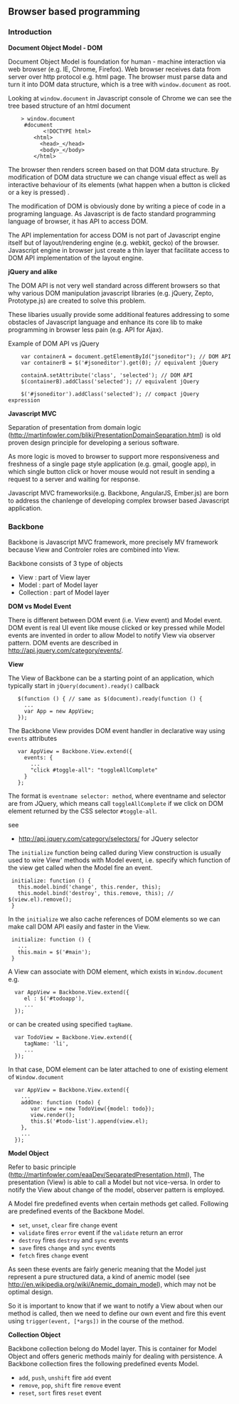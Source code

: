 ## Browser based programming

### Introduction

**Document Object Model - DOM**

Document Object Model is foundation for human - machine interaction via web browser (e.g. IE, Chrome, 
Firefox).  Web browser receives data from server over http protocol e.g. html page. 
The browser must parse data and turn it into DOM data structure, which is a tree with `window.document`
as root. 

Looking at `window.document` in Javascript console of Chrome we can see the tree based structure of an 
html document

        > window.document
         #document
               <!DOCTYPE html>
            <html>
              <head>_</head>
              <body>_</body>
            </html>  

The browser then renders screen based on that DOM data structure. By modification of DOM data 
structure we can change visual effect as well as interactive behaviour of its elements
(what happen when a button is clicked or a key is pressed) . 

The modification of DOM is obviously done by writing a piece of code in a programing language.
As Javascript is de facto standard programming language of browser, it has API to access DOM. 

The API implementation for access DOM is not part of Javascript engine itself but of layout/rendering 
engine (e.g. webkit, gecko) of the browser. Javascript engine in browser just create a thin layer that
facilitate access to DOM API implementation of the layout engine. 

**jQuery and alike**

The DOM API is not very well standard across different browsers so that why various DOM manipulation
javascript libraries (e.g. jQuery, Zepto, Prototype.js) are created to solve this problem. 

These libaries usually provide some additional features addressing to some obstacles of Javascript 
language and enhance its core lib to make programming in browser less pain (e.g. API for Ajax).

Example of DOM API vs jQuery

        var containerA = document.getElementById("jsoneditor"); // DOM API
        var containerB = $('#jsoneditor').get(0); // equivalent jQuery

        containA.setAttribute('class', 'selected'); // DOM API
        $(containerB).addClass('selected'); // equivalent jQuery

        $('#jsoneditor').addClass('selected'); // compact jQuery expression 

**Javascript MVC**

Separation of presentation from domain logic (http://martinfowler.com/bliki/PresentationDomainSeparation.html)
is old proven design principle for developing a serious software. 

As more logic is moved to browser to support more responsiveness and freshness of a single page style application 
(e.g. gmail, google app), in which single button click or hover mouse  would not result in sending a request to 
a server and waiting for response.

Javascript MVC frameworksi(e.g. Backbone, AngularJS, Ember.js) are born to address the chanlenge of developing 
complex browser based Javascript application.

### Backbone

Backbone is Javascript MVC framework, more precisely MV framework because View and Controler roles are combined 
into View. 

Backbone consists of 3 type of objects

* View : part of View layer
* Model : part of Model layer
* Collection : part of Model layer

**DOM vs Model Event**

There is different between DOM event (i.e. View event) and Model event. DOM event is real UI event like mouse clicked 
or key pressed while Model events are invented in order to allow Model to notify View via observer pattern.  DOM events 
are described in http://api.jquery.com/category/events/.

**View**

The View of Backbone can be a starting point of an application, which typically start in `jQuery(document).ready()`
callback

       $(function () { // same as $(document).ready(function () {
         ...
         var App = new AppView;
       });

The Backbone View provides DOM event handler in declarative way using `events` attributes 

       var AppView = Backbone.View.extend({
         events: {
           ...
           "click #toggle-all": "toggleAllComplete"
         }
       }; 

The format is `eventname selector: method`, where eventname and selector are from JQuery, which means
call `toggleAllComplete` if we click on DOM element returned by the CSS selector `#toggle-all`. 

see

* http://api.jquery.com/category/selectors/ for JQuery selector

The `initialize` function being called during View construction is usually used to wire View' methods  with 
Model event, i.e.  specify which function of the view get called when the Model fire an event.

     initialize: function () {
       this.model.bind('change', this.render, this);
       this.model.bind('destroy', this.remove, this); // $(view.el).remove();
     }

In the `initialize` we also cache references of  DOM elements so we can make call DOM API easily and faster 
in the View.

     initialize: function () {
       ...
       this.main = $('#main');
     }

A View can associate with DOM element, which exists in `Window.document` e.g.

      var AppView = Backbone.View.extend({
         el : $('#todoapp'),
         ...
      });

or can be created using specified `tagName`. 

      var TodoView = Backbone.View.extend({
         tagName: 'li',
         ...
      });

In that case, DOM element can be later attached to one of existing element of `Window.document`

      var AppView = Backbone.View.extend({
        ...
        addOne: function (todo) {
           var view = new TodoView({model: todo});
           view.render();
           this.$('#todo-list').append(view.el);
        }, 
        ...
      });

**Model Object**

Refer to basic principle (http://martinfowler.com/eaaDev/SeparatedPresentation.html), The presentation (View) 
is able to call a Model but not vice-versa. In order to notify the View about change of the model, observer 
pattern is employed. 

A Model fire predefined events when certain methods get called. Following are predefined events of the Backbone
Model. 

* `set`, `unset`, `clear` fire `change` event
* `validate` fires `error` event if the `validate` return an error
* `destroy` fires `destroy` and `sync` events
* `save` fires `change` and `sync` events
* `fetch` fires `change` event

As seen these events are fairly generic meaning that the Model just represent a pure structured data, a kind of 
anemic model (see http://en.wikipedia.org/wiki/Anemic_domain_model), which may not be optimal design.

So it is important to know that if we want to notify a View about when our method is called, then we need to define 
our own event and fire this event using `trigger(event, [*args])` in the course of the method.

**Collection Object**

Backbone collection belong do Model layer. This is container for Model Object and offers generic methods mainly for
dealing with persistence. A Backbone collection fires the following predefined events 
Model. 

* `add`, `push`, `unshift` fire `add` event
* `remove`, `pop`, `shift` fire `remove` event
* `reset`, `sort` fires `reset` event

